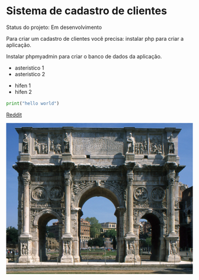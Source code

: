 <h1> Sistema de cadastro de clientes</h1>

Status do projeto: Em desenvolvimento

Para criar um cadastro de clientes você
precisa: instalar php para criar a aplicação.

Instalar phpmyadmin para criar o banco de
dados da aplicação.

* asteristico 1
* asteristico 2
- hifen 1
- hifen 2

```python
print("hello world")
```

[Reddit](https://reddit.com)

![alt text](pdf/image.webp)
